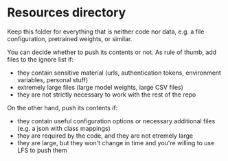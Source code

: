 # Resources directory

Keep this folder for everything that is neither code nor data, e.g. a file configuration, pretrained weights, or similar.

You can decide whether to push its contents or not.
As rule of thumb, add files to the ignore list if:

 - they contain sensitive material (urls, authentication tokens, environment variables, personal stuff)
 - extremely large files (large model weights, large CSV files)
 - they are not strictly necessary to work with the rest of the repo

On the other hand, push its contents if:

 - they contain useful configuration options or necessary additional files (e.g. a json with class mappings)
 - they are required by the code, and they are not etremely large
 - they are large, but they won't change in time and you're willing to use LFS to push them
